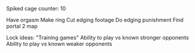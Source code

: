 Spiked cage counter: 10

Have orgasm
Make ring
Cut edging footage
Do edging punishment
Find portal 2 map


Lock ideas:
"Training games"
Ability to play vs known stronger opponents
Ability to play vs known weaker opponents